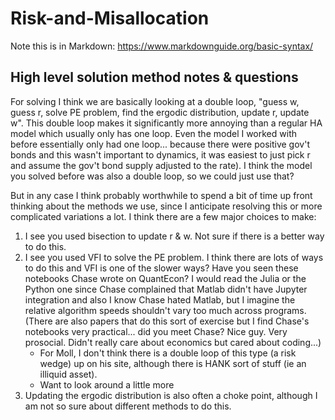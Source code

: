# Risk-and-Misallocation

Note this is in Markdown:  https://www.markdownguide.org/basic-syntax/

## High level solution method notes & questions 

For solving I think we are basically looking at a double loop, "guess w, guess r, solve PE problem, find the ergodic distribution, update r, update w". This double loop makes it significantly more annoying than a regular HA model which usually only has one loop. Even the model I worked with before essentially only had one loop... because there were positive gov't bonds and this wasn't important to dynamics, it was easiest to just pick r and assume the gov't bond supply adjusted to the rate). I think the model you solved before was also a double loop, so we could just use that? 

But in any case I think probably worthwhile to spend a bit of time up front thinking about the methods we use, since I anticipate resolving this or more complicated variations a lot. I think there are a few major choices to make: 

1. I see you used bisection to update r & w. Not sure if there is a better way to do this. 
2. I see you used VFI to solve the PE problem. I think there are lots of ways to do this and VFI is one of the slower ways? Have you seen these notebooks Chase wrote on QuantEcon? I would read the Julia or the Python one since Chase complained that Matlab didn't have Jupyter integration and also I know Chase hated Matlab, but I imagine the relative algorithm speeds shouldn't vary too much across programs. (There are also papers that do this sort of exercise but I find Chase's notebooks very practical... did you meet Chase? Nice guy. Very prosocial. Didn't really care about economics but cared about coding...) 
    - For Moll, I don't think there is a double loop of this type (a risk wedge) up on his site, although there is HANK sort of stuff (ie an illiquid asset). 
    - Want to look around a little more 
3. Updating the ergodic distribution is also often a choke point, although I am not so sure about different methods to do this. 

